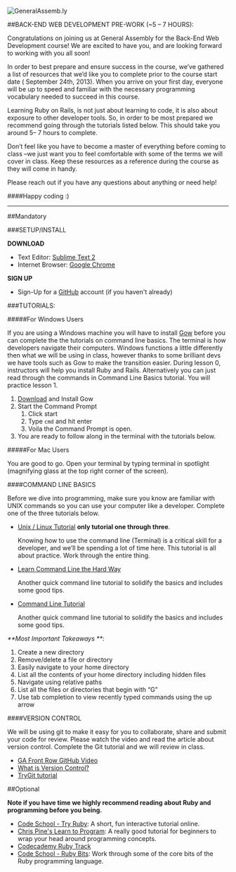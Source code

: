 

![GeneralAssemb.ly](https://github.com/generalassembly/ga-ruby-on-rails-for-devs/raw/master/images/ga.png "GeneralAssemb.ly")


##BACK-END WEB DEVELOPMENT PRE-WORK (~5 – 7 HOURS):

Congratulations on joining us at General Assembly for the Back-End Web Development course! We are excited to have you, and are looking forward to working with you all soon!

In order to best prepare and ensure success in the course, we’ve gathered a list of resources that we’d like you to complete prior to the course start date ( September 24th, 2013). When you arrive on your first day, everyone will be up to speed and familiar with the necessary programming vocabulary needed to succeed in this course.

Learning Ruby on Rails, is not just about learning to code, it is also about exposure to other developer tools. So, in order to be most prepared we recommend going through the tutorials listed below. This should take you around 5– 7 hours to complete. 

Don’t feel like you have to become a master of everything before coming to class –we just want you to feel comfortable with some of the terms we will cover in class. Keep these resources as a reference during the course as they will come in handy.

Please reach out if you have any questions about anything or need help!

####Happy coding :)

- - -

##Mandatory

###SETUP/INSTALL


__DOWNLOAD__	

-	Text Editor: 			[Sublime Text 2](http://www.sublimetext.com/2)
-	Internet Browser: 		[Google Chrome](https://www.google.com/intl/en/chrome/browser/)

__SIGN UP__

-	Sign-Up for a [GitHub](https://github.com/signup/free) account (if you haven't already)


###TUTORIALS:

#####For Windows Users

If you are using a Windows machine you will have to install [Gow](https://github.com/bmatzelle/gow) before you can complete the the tutorials on command line basics. The terminal is how developers navigate their computers. Windows functions a little differently then what we will be using in class, however thanks to some brilliant devs we have tools such as Gow to make the transition easier. During lesson 0, instructors will help you install Ruby and Rails. Alternatively you can just read through the commands in Command Line Basics tutorial. You will practice lesson 1.

1. [Download](https://github.com/bmatzelle/gow/downloads) and Install Gow
2. Start the Command Prompt 
	1.	Click start
	2.	Type ```cmd``` and hit enter
	3. Voila the Command Prompt is open. 
3. You are ready to follow along in the terminal with the tutorials below. 




#####For Mac Users

You are good to go. Open your terminal by typing terminal in spotlight (magnifying glass at the top right corner of the screen).


####COMMAND LINE BASICS

Before we dive into programming, make sure you know are familiar with UNIX commands so you can use your computer like a developer. Complete one of the three tutorials below. 

-	[Unix / Linux Tutorial](http://www.ee.surrey.ac.uk/Teaching/Unix/) __only tutorial one through three__.
	
	Knowing how to use the command line (Terminal) is a critical skill for a developer, and we’ll be spending a lot of time here. This tutorial is all about practice. Work through the entire thing.

-	[Learn Command Line the Hard Way](http://cli.learncodethehardway.org/book/)

	Another quick command line tutorial to solidify the basics and includes some good tips.

-	[Command Line Tutorial](http://www.davidbaumgold.com/tutorials/command-line/)

	Another quick command line tutorial to solidify the basics and includes some good tips.

_**Most Important Takeaways **_:

1.	Create a new directory
2.	Remove/delete a file or directory
3.	Easily navigate to your home directory
4.	List all the contents of your home directory including hidden files
5.	Navigate using relative paths
6.	List all the files or directories that begin with “G”
7.	Use tab completion to view recently typed commands using the up arrow


####VERSION CONTROL

We will be using git to make it easy for you to collaborate, share and submit your code for review. Please watch the video and read the article about version control. Complete the Git tutorial and we will review in class.

-	[GA Front Row GitHub Video]( http://generalassembly.wistia.com/medias/vpno3bu6hb)
-	[What is Version Control?](http://www.skillcrush.com/terms/version-control.html)
-	[TryGit tutorial](http://www.codeschool.com/courses/try-git)


##Optional

__Note if you have time we highly recommend reading about Ruby and programming before you being.__

-	[Code School - Try Ruby](http://www.codeschool.com/courses/try-ruby): A short, fun interactive tutorial online.
-	[Chris Pine's Learn to Program](http://pine.fm/LearnToProgram/): A really good tutorial for beginners to wrap your head around programming concepts.
-	[Codecademy Ruby Track](http://www.codecademy.com/tracks/ruby)
-	[Code School - Ruby Bits](http://www.codeschool.com/courses/ruby-bits): Work through some of the core bits of the Ruby programming language.

